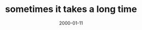 ---
layout: base.njk
title : 'sometimes it takes a long time' 
view_title : 'None' 
year : '2000' 
date : '2000-01-11' 
img_file : '/drawing/sometimes.png' 
html_file : 'sometimes' 
next_html : 'compmoan.html' 
year_order : '7' 
permalink : "title/{{html_file}}.html"
---